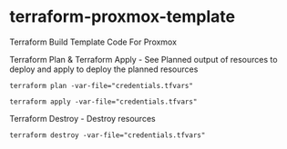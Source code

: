 # terraform-proxmox-template
Terraform Build Template Code For Proxmox

Terraform Plan & Terraform Apply - See Planned output of resources to deploy and apply to deploy the planned resources
```
terraform plan -var-file="credentials.tfvars" 
```
```
terraform apply -var-file="credentials.tfvars" 
```

Terraform Destroy - Destroy resources
```
terraform destroy -var-file="credentials.tfvars" 
```